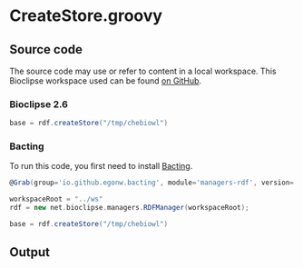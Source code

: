 # CreateStore.groovy
## Source code
The source code may use or refer to content in a local workspace. This
Bioclipse workspace used can be found
[on GitHub](https://github.com/bioclipse/bioclipse.scripting/tree/master/ws/).
### Bioclipse 2.6
```groovy
base = rdf.createStore("/tmp/chebiowl")
```
### Bacting
To run this code, you first need to install
[Bacting](https://github.com/egonw/bacting).
<br />
```groovy
@Grab(group='io.github.egonw.bacting', module='managers-rdf', version='0.0.13')

workspaceRoot = "../ws"
rdf = new net.bioclipse.managers.RDFManager(workspaceRoot);

base = rdf.createStore("/tmp/chebiowl")
```
## Output
```plain
```
